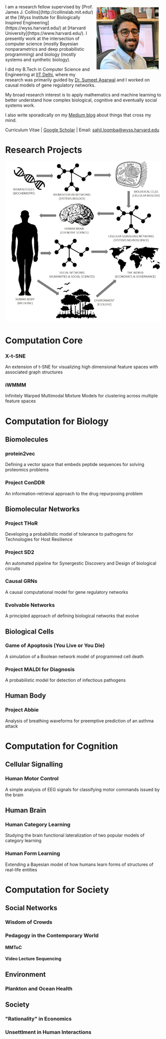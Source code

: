 <img vspace="10" hspace="10" align="right" width="200" height="200" src="/images/sloomba.jpg">
I am a research fellow supervised by [Prof. James J. Collins](http://collinslab.mit.edu/) at the [Wyss Institute for Biologically Inspired Engineering](https://wyss.harvard.edu/) at [Harvard University](https://www.harvard.edu/). I presently work at the intersection of computer science (mostly Bayesian nonparametrics and deep probabilistic programming) and biology (mostly systems and synthetic biology). 

I did my B.Tech in Computer Science and Engineering at [IIT Delhi](http://www.iitd.ac.in/), where my research was primarily guided by [Dr. Sumeet Agarwal](http://web.iitd.ac.in/~sumeet/research.html) and I worked on causal models of gene regulatory networks.

My broad research interest is to apply mathematics and machine learning to better understand how complex biological, cognitive and eventually social systems work.

I also write sporadically on my [Medium blog](https://medium.com/@sahilloomba) about things that cross my mind. 

Curriculum Vitae | [Google Scholar](https://scholar.google.com/citations?user=uuwcbrAAAAAJ) | Email: <sahil.loomba@wyss.harvard.edu>

# Research Projects
![Hierarchical Organization of the World](/images/organization_of_the_world.jpg)

# Computation Core

### X-t-SNE
An extension of t-SNE for visualizing high dimensional feature spaces with associated graph structures

### iWMMM
Infinitely Warped Multimodal Mixture Models for clustering across multiple feature spaces

# Computation for Biology

## Biomolecules

### protein2vec
Defining a vector space that embeds peptide sequences for solving proteomics problems

### Project ConDDR
An information-retrieval approach to the drug repurposing problem

## Biomolecular Networks

### Project THoR
Developing a probabilistic model of tolerance to pathogens for Technologies for Host Resilience

### Project SD2
An automated pipeline for Synergestic Discovery and Design of biological circuits

### Causal GRNs
A causal computational model for gene regulatory networks

### Evolvable Networks
A principled approach of defining biological networks that evolve

## Biological Cells

### Game of Apoptosis (You Live or You Die)
A simulation of a Boolean network model of programmed cell death

### Project MALDI for Diagnosis
A probabilistic model for detection of infectious pathogens

## Human Body

### Project Abbie
Analysis of breathing waveforms for preemptive prediction of an asthma attack

# Computation for Cognition

## Cellular Signalling

### Human Motor Control
A simple analysis of EEG signals for classifying motor commands issued by the brain

## Human Brain

### Human Category Learning
Studying the brain functional lateralization of two popular models of category learning

### Human Form Learning
Extending a Bayesian model of how humans learn forms of structures of real-life entities

# Computation for Society

## Social Networks

### Wisdom of Crowds

### Pedagogy in the Contemporary World

#### MMToC

#### Video Lecture Sequencing

## Environment

### Plankton and Ocean Health

## Society

### "Rationality" in Economics

### Unsettlment in Human Interactions
